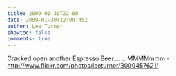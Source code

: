```yaml
---
title: 2009-01-30T22-00
date: 2009-01-30T22:00:45Z
author: Lee Turner
showtoc: false
comments: true
---
```


Cracked open another Espresso Beer....... MMMMmmm - http://www.flickr.com/photos/leeturner/3009457621/

